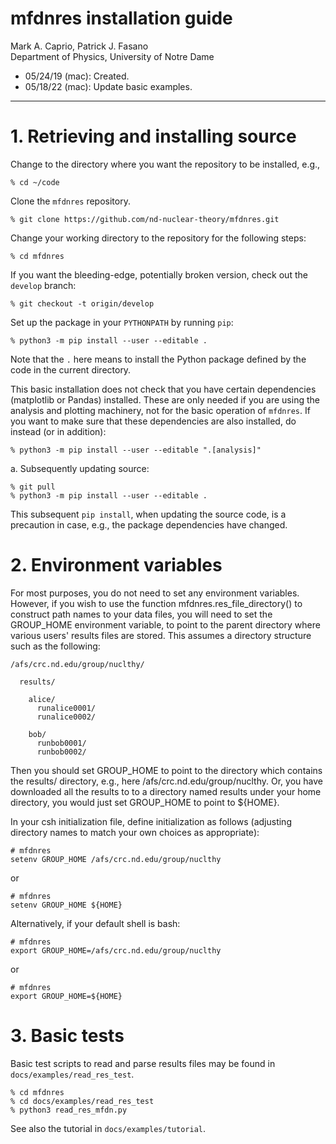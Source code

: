# mfdnres installation guide #

Mark A. Caprio, Patrick J. Fasano  
Department of Physics, University of Notre Dame

+ 05/24/19 (mac): Created.
+ 05/18/22 (mac): Update basic examples.

----------------------------------------------------------------

# 1. Retrieving and installing source

  Change to the directory where you want the repository to be installed,
  e.g.,

  ~~~~~~~~~~~~~~~~
  % cd ~/code
  ~~~~~~~~~~~~~~~~

  Clone the `mfdnres` repository.

  ~~~~~~~~~~~~~~~~~~~~~~~~~~~~~~~~~~~~~~~~~~~~~~~~~~~~~~~~~~~~~~~~
  % git clone https://github.com/nd-nuclear-theory/mfdnres.git
  ~~~~~~~~~~~~~~~~~~~~~~~~~~~~~~~~~~~~~~~~~~~~~~~~~~~~~~~~~~~~~~~~

  Change your working directory to the repository for the following steps:
  
  ~~~~~~~~~~~~~~~~
  % cd mfdnres
  ~~~~~~~~~~~~~~~~

  If you want the bleeding-edge, potentially broken version, check out the
  `develop` branch:
  
  ~~~~~~~~~~~~~~~~~~~~~~~~~~~~~~~~
  % git checkout -t origin/develop
  ~~~~~~~~~~~~~~~~~~~~~~~~~~~~~~~~

  Set up the package in your `PYTHONPATH` by running `pip`:

  ~~~~~~~~~~~~~~~~~~~~~~~~~~~~~~~~~~~~~~~~~~~~~~~~~~~~~~~~~~~~~~~~
  % python3 -m pip install --user --editable .
  ~~~~~~~~~~~~~~~~~~~~~~~~~~~~~~~~~~~~~~~~~~~~~~~~~~~~~~~~~~~~~~~~

  Note that the `.` here means to install the Python package defined by the code
  in the current directory.

  This basic installation does not check that you have certain dependencies
  (matplotlib or Pandas) installed.  These are only needed if you are using the
  analysis and plotting machinery, not for the basic operation of `mfdnres`.  If
  you want to make sure that these dependencies are also installed, do instead
  (or in addition):
  
  ~~~~~~~~~~~~~~~~~~~~~~~~~~~~~~~~~~~~~~~~~~~~~~~~~~~~~~~~~~~~~~~~
  % python3 -m pip install --user --editable ".[analysis]"
  ~~~~~~~~~~~~~~~~~~~~~~~~~~~~~~~~~~~~~~~~~~~~~~~~~~~~~~~~~~~~~~~~

  a. Subsequently updating source:

  ~~~~~~~~~~~~~~~~
  % git pull
  % python3 -m pip install --user --editable .
  ~~~~~~~~~~~~~~~~

  This subsequent `pip install`, when updating the source code, is a precaution
  in case, e.g., the package dependencies have changed.

# 2. Environment variables

  For most purposes, you do not need to set any environment variables.  However,
  if you wish to use the function mfdnres.res_file_directory() to construct path
  names to your data files, you will need to set the GROUP_HOME environment
  variable, to point to the parent directory where various users' results files
  are stored.  This assumes a directory structure such as the following:

    /afs/crc.nd.edu/group/nuclthy/

      results/

        alice/
          runalice0001/
          runalice0002/

        bob/
          runbob0001/
          runbob0002/

  Then you should set GROUP_HOME to point to the directory which contains the
  results/ directory, e.g., here /afs/crc.nd.edu/group/nuclthy.  Or, you have
  downloaded all the results to to a directory named results under your home
  directory, you would just set GROUP_HOME to point to ${HOME}.

  In your csh initialization file, define initialization as follows
  (adjusting directory names to match your own choices as
  appropriate):

  ~~~~~~~~~~~~~~~~~~~~~~~~~~~~~~~~~~~~~~~~~~~~~~~~~~~~~~~~~~~~~~~~
  # mfdnres
  setenv GROUP_HOME /afs/crc.nd.edu/group/nuclthy
  ~~~~~~~~~~~~~~~~~~~~~~~~~~~~~~~~~~~~~~~~~~~~~~~~~~~~~~~~~~~~~~~~

  or

  ~~~~~~~~~~~~~~~~~~~~~~~~~~~~~~~~~~~~~~~~~~~~~~~~~~~~~~~~~~~~~~~~
  # mfdnres
  setenv GROUP_HOME ${HOME}
  ~~~~~~~~~~~~~~~~~~~~~~~~~~~~~~~~~~~~~~~~~~~~~~~~~~~~~~~~~~~~~~~~

  Alternatively, if your default shell is bash:
  
  ~~~~~~~~~~~~~~~~~~~~~~~~~~~~~~~~~~~~~~~~~~~~~~~~~~~~~~~~~~~~~~~~
  # mfdnres
  export GROUP_HOME=/afs/crc.nd.edu/group/nuclthy
  ~~~~~~~~~~~~~~~~~~~~~~~~~~~~~~~~~~~~~~~~~~~~~~~~~~~~~~~~~~~~~~~~

  or

  ~~~~~~~~~~~~~~~~~~~~~~~~~~~~~~~~~~~~~~~~~~~~~~~~~~~~~~~~~~~~~~~~
  # mfdnres
  export GROUP_HOME=${HOME}
  ~~~~~~~~~~~~~~~~~~~~~~~~~~~~~~~~~~~~~~~~~~~~~~~~~~~~~~~~~~~~~~~~

# 3. Basic tests

  Basic test scripts to read and parse results files may be found in
  `docs/examples/read_res_test`.

  ~~~~~~~~~~~~~~~~~~~~~~~~~~~~~~~~~~~~~~~~~~~~~~~~~~~~~~~~~~~~~~~~
  % cd mfdnres
  % cd docs/examples/read_res_test
  % python3 read_res_mfdn.py
  ~~~~~~~~~~~~~~~~~~~~~~~~~~~~~~~~~~~~~~~~~~~~~~~~~~~~~~~~~~~~~~~~

  See also the tutorial in `docs/examples/tutorial`.